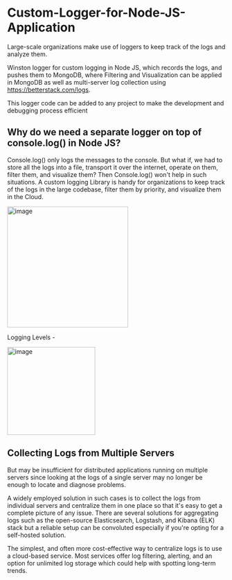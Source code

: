 # Custom-Logger-for-Node-JS-Application
Large-scale organizations make use of loggers to keep track of the logs and analyze them.

Winston logger for custom logging in Node JS, which records the logs, and pushes them to MongoDB, where Filtering and Visualization can be applied in MongoDB as well as multi-server log collection using https://betterstack.com/logs.

This logger code can be added to any project to make the development and debugging process efficient 

## Why do we need a separate logger on top of console.log() in Node JS?

Console.log() only logs the messages to the console. But what if, we had to store all the logs into a file, transport it over the internet, operate on them, filter them, and visualize them? Then Console.log() won't help in such situations. 
A custom logging Library is handy for organizations to keep track of the logs in the large codebase, filter them by priority, and visualize them in the Cloud.

<img width="279" alt="image" src="https://github.com/mainak0907/Custom-Logger-for-Node-JS-Application/assets/88925745/b09d9bca-1a35-4a2d-8dea-a50cd1f3cd29">

Logging Levels -

<img width="203" alt="image" src="https://github.com/mainak0907/Custom-Logger-for-Node-JS-Application/assets/88925745/c8824fa4-d615-4a01-b8ad-4b2124ef0cd7">

## Collecting Logs from Multiple Servers

But may be insufficient for distributed applications running on multiple servers since looking at the logs of a single server may no longer be enough to locate and diagnose problems.

A widely employed solution in such cases is to collect the logs from individual servers and centralize them in one place so that it's easy to get a complete picture of any issue. There are several solutions for aggregating logs such as the open-source Elasticsearch, Logstash, and Kibana (ELK) stack  but a reliable setup can be convoluted especially if you're opting for a self-hosted solution.

The simplest, and often more cost-effective way to centralize logs is to use a cloud-based service. Most services offer log filtering, alerting, and an option for unlimited log storage which could help with spotting long-term trends.
